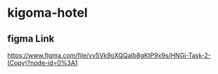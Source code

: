 # kigoma-hotel

## figma Link

https://www.figma.com/file/yv5Vk9oXQQaIb8gKtP9x9s/HNGi-Task-2-(Copy)?node-id=0%3A1
